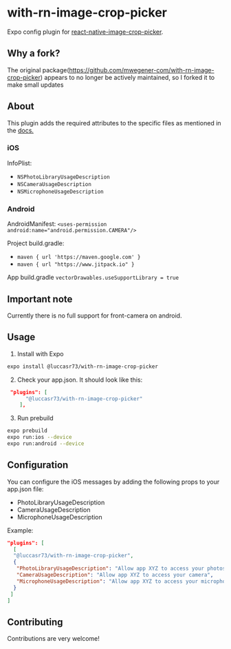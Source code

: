 # with-rn-image-crop-picker

Expo config plugin for [react-native-image-crop-picker](https://github.com/ivpusic/react-native-image-crop-picker).

## Why a fork?

The original package(<https://github.com/mwegener-com/with-rn-image-crop-picker>) appears to no longer be actively maintained, so I forked it to make small updates

## About

This plugin adds the required attributes to the specific files as mentioned in the [docs.](https://github.com/ivpusic/react-native-image-crop-picker#step-3)

### iOS

InfoPlist:

- `NSPhotoLibraryUsageDescription`
- `NSCameraUsageDescription`
- `NSMicrophoneUsageDescription`

### Android

AndroidManifest: `<uses-permission android:name="android.permission.CAMERA"/>`

Project build.gradle:

- `maven { url 'https://maven.google.com' }`
- `maven { url "https://www.jitpack.io" }`

App build.gradle `vectorDrawables.useSupportLibrary = true`

## Important note

Currently there is no full support for front-camera on android.

## Usage

1. Install with Expo

```sh
expo install @luccasr73/with-rn-image-crop-picker
```

2. Check your app.json. It should look like this:

```json
 "plugins": [
      "@luccasr73/with-rn-image-crop-picker"
    ],
```

3. Run prebuild

```sh
expo prebuild
expo run:ios --device
expo run:android --device
```

## Configuration

You can configure the iOS messages by adding the following props to your app.json file:

- PhotoLibraryUsageDescription
- CameraUsageDescription
- MicrophoneUsageDescription

Example:

```json
"plugins": [
  [
  "@luccasr73/with-rn-image-crop-picker",
  {
   "PhotoLibraryUsageDescription": "Allow app XYZ to access your photos",
   "CameraUsageDescription": "Allow app XYZ to access your camera",
   "MicrophoneUsageDescription": "Allow app XYZ to access your microphone"
  }
 ]
]
```

## Contributing

Contributions are very welcome!

